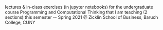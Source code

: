 lectures & in-class exercises (in jupyter notebooks) for the undergraduate course Programming and Computational Thinking that I am teaching (2 sections) this semester -- Spring 2021 @ Zicklin School of Business, Baruch College, CUNY

